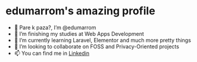 # edumarrom's amazing profile
- 👋 Pare k paza?, I’m @edumarrom
- 👀 I’m finishing my studies at Web Apps Development
- 🌱 I’m currently learning Laravel, Elementor and much more pretty things
- 💞️ I’m looking to collaborate on FOSS and Privacy-Oriented projects
- 📫 You can find me in [Linkedin](https://www.linkedin.com/in/eduardo-martinez-romero)

<!---
edumarrom/edumarrom is a ✨ special ✨ repository because its `README.md` (this file) appears on your GitHub profile.
You can click the Preview link to take a look at your changes.
--->
